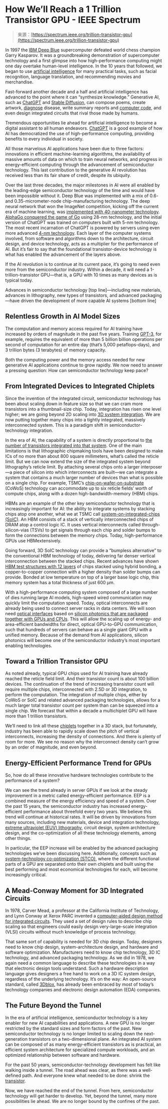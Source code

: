 <!--yml
category: 未分类
date: 2024-05-29 12:44:52
-->

# How We’ll Reach a 1 Trillion Transistor GPU - IEEE Spectrum

> 来源：[https://spectrum.ieee.org/trillion-transistor-gpu](https://spectrum.ieee.org/trillion-transistor-gpu)

In 1997 the [IBM Deep Blue](https://www.ibm.com/history/deep-blue) supercomputer defeated world chess champion Garry Kasparov. It was a groundbreaking demonstration of supercomputer technology and a first glimpse into how high-performance computing might one day overtake human-level intelligence. In the 10 years that followed, we began to use [artificial intelligence](https://spectrum.ieee.org/topic/artificial-intelligence/) for many practical tasks, such as facial recognition, language translation, and recommending movies and merchandise.

Fast-forward another decade and a half and artificial intelligence has advanced to the point where it can “synthesize knowledge.” Generative AI, such as [ChatGPT](https://spectrum.ieee.org/tag/chatgpt) and [Stable Diffusion](https://spectrum.ieee.org/tag/stable-diffusion), can compose poems, create artwork, [diagnose](https://spectrum.ieee.org/chatgpt-medical-exam) disease, write summary reports and [computer code](https://github.com/features/copilot), and even design integrated circuits that rival those made by humans.

Tremendous opportunities lie ahead for artificial intelligence to become a digital assistant to all human endeavors. [ChatGPT](https://spectrum.ieee.org/tag/chatgpt) is a good example of how AI has democratized the use of high-performance computing, providing benefits to every individual in society.

All those marvelous AI applications have been due to three factors: innovations in efficient machine-learning algorithms, the availability of massive amounts of data on which to train neural networks, and progress in energy-efficient computing through the advancement of semiconductor technology. This last contribution to the generative AI revolution has received less than its fair share of credit, despite its ubiquity.

Over the last three decades, the major milestones in AI were all enabled by the leading-edge semiconductor technology of the time and would have been impossible without it. Deep Blue was implemented with a mix of 0.6- and 0.35-micrometer-node chip-manufacturing technology. The deep neural network that won the ImageNet competition, kicking off the current era of machine learning, was [implemented with 40-nanometer technology](https://www.techpowerup.com/gpu-specs/geforce-gtx-580.c270). [AlphaGo conquered the game of Go](https://spectrum.ieee.org/alphago-wins-match-against-top-go-player) using 28-nm technology, and the initial version of ChatGPT was trained on computers built with 5-nm technology. The most recent incarnation of ChatGPT is powered by servers using even more advanced [4-nm technology](https://www.tsmc.com/english/dedicatedFoundry/technology/logic/l_5nm). Each layer of the computer systems involved, from software and algorithms down to the architecture, circuit design, and device technology, acts as a multiplier for the performance of AI. But it’s fair to say that the foundational transistor-device technology is what has enabled the advancement of the layers above.

If the AI revolution is to continue at its current pace, it’s going to need even more from the semiconductor industry. Within a decade, it will need a 1-trillion-transistor GPU—that is, a GPU with 10 times as many devices as is typical today.

Advances in semiconductor technology [top line]—including new materials, advances in lithography, new types of transistors, and advanced packaging—have driven the development of more capable AI systems [bottom line]

## Relentless Growth in AI Model Sizes

The computation and memory access required for AI training have increased by orders of magnitude in the past five years. Training [GPT-3](https://spectrum.ieee.org/tag/gpt-3), for example, requires the equivalent of more than 5 billion billion operations per second of computation for an entire day (that’s 5,000 petaflops-days), and 3 trillion bytes (3 terabytes) of memory capacity.

Both the computing power and the memory access needed for new generative AI applications continue to grow rapidly. We now need to answer a pressing question: How can semiconductor technology keep pace?

## From Integrated Devices to Integrated Chiplets

Since the invention of the integrated circuit, semiconductor technology has been about scaling down in feature size so that we can cram more transistors into a thumbnail-size chip. Today, integration has risen one level higher; we are going beyond 2D scaling into [3D system integration](https://spectrum.ieee.org/tag/3d-integration). We are now putting together many chips into a tightly integrated, massively interconnected system. This is a paradigm shift in semiconductor-technology integration.

In the era of AI, the capability of a system is directly proportional to [the number of transistors integrated into that system](https://ieeexplore.ieee.org/stamp/stamp.jsp?arnumber=9063714). One of the main limitations is that lithographic chipmaking tools have been designed to make ICs of no more than about 800 square millimeters, what’s called the reticle limit. But we can now extend the size of the integrated system beyond lithography’s reticle limit. By attaching several chips onto a larger interposer—a piece of silicon into which interconnects are built—we can integrate a system that contains a much larger number of devices than what is possible on a single chip. For example, TSMC’s [chip-on-wafer-on-substrate](https://ieeexplore.ieee.org/document/9501649) (CoWoS) technology can accommodate up to six reticle fields’ worth of compute chips, along with a dozen high-bandwidth-memory (HBM) chips.

HBMs are an example of the other key semiconductor technology that is increasingly important for AI: the ability to integrate systems by stacking chips atop one another, what we at TSMC call [system-on-integrated-chips (SoIC)](https://ieeexplore.ieee.org/document/8811194). An HBM consists of a stack of vertically interconnected chips of DRAM atop a control logic IC. It uses vertical interconnects called through-silicon-vias (TSVs) to get signals through each chip and solder bumps to form the connections between the memory chips. Today, high-performance GPUs use HBMextensively.

Going forward, 3D SoIC technology can provide a “bumpless alternative” to the conventional HBM technology of today, delivering far denser vertical interconnection between the stacked chips. Recent advances have shown [HBM test structures with 12 layers](https://ieeexplore.ieee.org/document/9265044) of chips stacked using hybrid bonding, a copper-to-copper connection with a higher density than solder bumps can provide. Bonded at low temperature on top of a larger base logic chip, this memory system has a total thickness of just 600 µm.

With a high-performance computing system composed of a large number of dies running large AI models, high-speed wired communication may quickly limit the computation speed. Today, optical interconnects are already being used to connect server racks in data centers. We will soon need [optical interfaces](https://ieeexplore.ieee.org/document/10195595) based on [silicon photonics that are packaged together with GPUs and CPUs](https://spectrum.ieee.org/optical-interconnects). This will allow the scaling up of energy- and area-efficient bandwidths for direct, optical GPU-to-GPU communication, such that hundreds of servers can behave as a single giant GPU with a unified memory. Because of the demand from AI applications, silicon photonics will become one of the semiconductor industry’s most important enabling technologies.

## Toward a Trillion Transistor GPU

As noted already, typical GPU chips used for AI training have already reached the reticle field limit. And their transistor count is about 100 billion devices. The continuation of the trend of increasing transistor count will require multiple chips, interconnected with 2.5D or 3D integration, to perform the computation. The integration of multiple chips, either by CoWoS or SoIC and related advanced packaging technologies, allows for a much larger total transistor count per system than can be squeezed into a single chip. We forecast that within a decade a multichiplet GPU will have more than 1 trillion transistors.

We’ll need to link all these [chiplets](https://spectrum.ieee.org/tag/chiplets) together in a 3D stack, but fortunately, industry has been able to rapidly scale down the pitch of vertical interconnects, increasing the density of connections. And there is plenty of room for more. We see no reason why the interconnect density can’t grow by an order of magnitude, and even beyond.

## Energy-Efficient Performance Trend for GPUs

So, how do all these innovative hardware technologies contribute to the performance of a system?

We can see the trend already in server GPUs if we look at the steady improvement in a metric called energy-efficient performance. EEP is a combined measure of the energy efficiency and speed of a system. Over the past 15 years, the semiconductor industry has increased energy-efficient performance about threefold every two years. We believe this trend will continue at historical rates. It will be driven by innovations from many sources, including new materials, device and integration technology, [extreme ultraviolet (EUV) lithography](https://spectrum.ieee.org/high-na-euv), circuit design, system architecture design, and the co-optimization of all these technology elements, among other things.

In particular, the EEP increase will be enabled by the advanced packaging technologies we’ve been discussing here. Additionally, concepts such as [system-technology co-optimization (STCO)](https://spectrum.ieee.org/stco-system-technology-cooptimization), where the different functional parts of a GPU are separated onto their own chiplets and built using the best performing and most economical technologies for each, will become increasingly critical.

## A Mead-Conway Moment for 3D Integrated Circuits

In 1978, Carver Mead, a professor at the California Institute of Technology, and Lynn Conway at Xerox PARC invented a [computer-aided design method for integrated circuits](https://ai.eecs.umich.edu/people/conway/VLSI/VLSIText/PP-V2/V2.pdf). They used a set of design rules to describe chip scaling so that engineers could easily design very-large-scale integration (VLSI) circuits without much knowledge of process technology.

That same sort of capability is needed for 3D chip design. Today, designers need to know chip design, system-architecture design, and hardware and software optimization. Manufacturers need to know chip technology, 3D IC technology, and advanced packaging technology. As we did in 1978, we again need a common language to describe these technologies in a way that electronic design tools understand. Such a hardware description language gives designers a free hand to work on a 3D IC system design, regardless of the underlying technology. It’s on the way: An open-source standard, called [3Dblox](https://3dblox.org/), has already been embraced by most of today’s technology companies and electronic design automation (EDA) companies.

## The Future Beyond the Tunnel

In the era of artificial intelligence, semiconductor technology is a key enabler for new AI capabilities and applications. A new GPU is no longer restricted by the standard sizes and form factors of the past. New semiconductor technology is no longer limited to scaling down the next-generation transistors on a two-dimensional plane. An integrated AI system can be composed of as many energy-efficient transistors as is practical, an efficient system architecture for specialized compute workloads, and an optimized relationship between software and hardware.

For the past 50 years, semiconductor-technology development has felt like walking inside a tunnel. The road ahead was clear, as there was a well-defined path. And everyone knew what needed to be done: shrink the [transistor](https://spectrum.ieee.org/tag/transistor).

Now, we have reached the end of the tunnel. From here, semiconductor technology will get harder to develop. Yet, beyond the tunnel, many more possibilities lie ahead. We are no longer bound by the confines of the past.